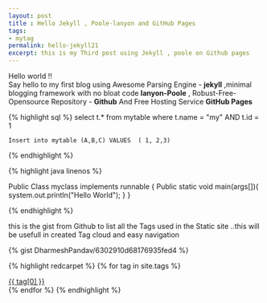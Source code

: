 ```yaml
---
layout: post
title : Hello Jekyll , Poole-lanyon and GitHub Pages
tags:
- mytag
permalink: hello-jekyll21
excerpt: this is my Third post using Jekyll , poole on Github pages
---
```


<div class="message">
  Hello world !! <Br>
   Say hello to my first blog using Awesome Parsing Engine - <strong>jekyll</strong>
   ,minimal blogging framework with no bloat code <strong>lanyon-Poole</strong> ,
   Robust-Free-Opensource Repository - <strong>Github</strong> And Free Hosting Service <strong>GitHub Pages</strong> 
</div>

{% highlight sql %}
    select t.* from mytable where  t.name = "my" AND t.id = 1
    
    Insert into mytable (A,B,C) VALUES  ( 1, 2,3)
{% endhighlight %}


{% highlight java linenos %}

Public Class myclass implements runnable {
    Public static void main(args[]){
        system.out.println("Hello World");
    }
}
   
{% endhighlight %}


<div> this is the gist from Github to list all the Tags used in the Static site ..this will be usefull in created Tag cloud and easy navigation </div>

{% gist DharmeshPandav/6302910d68176935fed4 %}




{% highlight redcarpet %}
{% for tag in site.tags %}
    <div class="tag-list">
        <a class="firm" href="/tags/{{ tag[0] }}">{{ tag[0] }}</a>
        <span class="tag-icon-prefix"></span>
    </div>
    {% endfor %}
{% endhighlight  %}